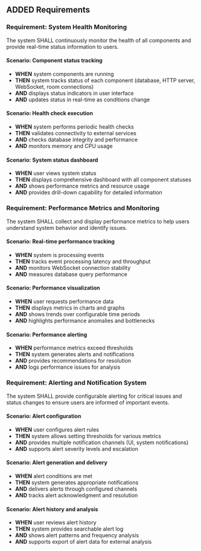 ## ADDED Requirements

### Requirement: System Health Monitoring
The system SHALL continuously monitor the health of all components and provide real-time status information to users.

#### Scenario: Component status tracking
- **WHEN** system components are running
- **THEN** system tracks status of each component (database, HTTP server, WebSocket, room connections)
- **AND** displays status indicators in user interface
- **AND** updates status in real-time as conditions change

#### Scenario: Health check execution
- **WHEN** system performs periodic health checks
- **THEN** validates connectivity to external services
- **AND** checks database integrity and performance
- **AND** monitors memory and CPU usage

#### Scenario: System status dashboard
- **WHEN** user views system status
- **THEN** displays comprehensive dashboard with all component statuses
- **AND** shows performance metrics and resource usage
- **AND** provides drill-down capability for detailed information

### Requirement: Performance Metrics and Monitoring
The system SHALL collect and display performance metrics to help users understand system behavior and identify issues.

#### Scenario: Real-time performance tracking
- **WHEN** system is processing events
- **THEN** tracks event processing latency and throughput
- **AND** monitors WebSocket connection stability
- **AND** measures database query performance

#### Scenario: Performance visualization
- **WHEN** user requests performance data
- **THEN** displays metrics in charts and graphs
- **AND** shows trends over configurable time periods
- **AND** highlights performance anomalies and bottlenecks

#### Scenario: Performance alerting
- **WHEN** performance metrics exceed thresholds
- **THEN** system generates alerts and notifications
- **AND** provides recommendations for resolution
- **AND** logs performance issues for analysis

### Requirement: Alerting and Notification System
The system SHALL provide configurable alerting for critical issues and status changes to ensure users are informed of important events.

#### Scenario: Alert configuration
- **WHEN** user configures alert rules
- **THEN** system allows setting thresholds for various metrics
- **AND** provides multiple notification channels (UI, system notifications)
- **AND** supports alert severity levels and escalation

#### Scenario: Alert generation and delivery
- **WHEN** alert conditions are met
- **THEN** system generates appropriate notifications
- **AND** delivers alerts through configured channels
- **AND** tracks alert acknowledgment and resolution

#### Scenario: Alert history and analysis
- **WHEN** user reviews alert history
- **THEN** system provides searchable alert log
- **AND** shows alert patterns and frequency analysis
- **AND** supports export of alert data for external analysis